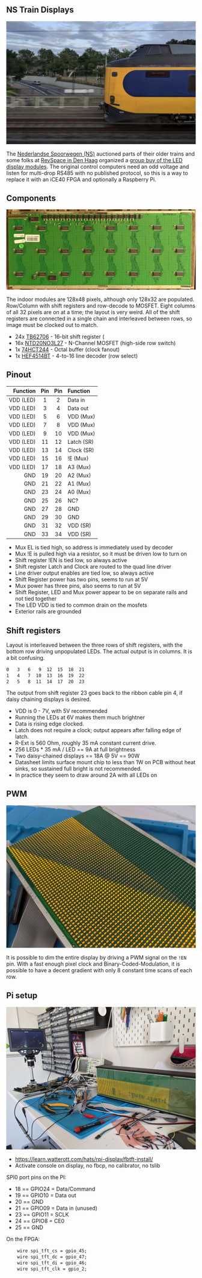 ## NS Train Displays
![NS train speeding by, with a display on the side under the cab](images/train.jpg)

The [Nederlandse Spoorwegen (NS)](https://en.wikipedia.org/wiki/Nederlandse_Spoorwegen)
auctioned parts of their older trains and some folks at [RevSpace in Den Haag](https://revspace.nl/Main_Page)
organized a [group buy of the LED display modules](https://revspace.nl/Treinonderdelen).
The original control computers need an odd voltage and listen for multi-drop RS485 with
no published protocol, so this is a way to replace it with an iCE40 FPGA and optionally
a Raspberry Pi.

## Components

![Indoor LED display component side](images/indoor-pcb.jpg)


The indoor modules are 128x48 pixels, although only 128x32 are populated.
Row/Column with shift registers and row-decode to MOSFET.
Eight columns of all 32 pixels are on at a time; the layout is very weird.
All of the shift registers are connected in a single chain
and interleaved between rows, so image must be clocked out to match.

* 24x [TB62706](datasheets/TB62706.pdf) - 16-bit shift register (
* 16x [NTD20NO3L27](datasheets/NTD20N03L27-D.PDF) - N-Channel MOSFET (high-side row switch)
* 1x [74HCT244](datasheets/74HC_HCT244.pdf) - Octal buffer (clock fanout)
* 1x [HEF4514BT](datasheets/HEF4514BT.pdf) - 4-to-16 line decoder (row select)

## Pinout

| Function | Pin | Pin | Function  |
| -------: | :-: | :-: | :-------- |
| VDD (LED)|  1  |  2  | Data in   |
| VDD (LED)|  3  |  4  | Data out  |
| VDD (LED)|  5  |  6  | VDD (Mux) |
| VDD (LED)|  7  |  8  | VDD (Mux) |
| VDD (LED)|  9  | 10  | VDD (Mux) |
| VDD (LED)| 11  | 12  | Latch (SR)|
| VDD (LED)| 13  | 14  | Clock (SR)|
| VDD (LED)| 15  | 16  | !E (Mux)  |
| VDD (LED)| 17  | 18  | A3 (Mux)  |
| GND      | 19  | 20  | A2 (Mux)  |
| GND      | 21  | 22  | A1 (Mux)  |
| GND      | 23  | 24  | A0 (Mux)  |
| GND      | 25  | 26  | NC?       |
| GND      | 27  | 28  | GND       |
| GND      | 29  | 30  | GND       |
| GND      | 31  | 32  | VDD (SR)  |
| GND      | 33  | 34  | VDD (SR)  |

* Mux EL is tied high, so address is immediately used by decoder
* Mux !E is pulled high via a resistor, so it must be driven low to turn on
* Shift register !EN is tied low, so always active
* Shift register Latch and Clock are routed to the quad line driver
* Line driver output enables are tied low, so always active
* Shift Register power has two pins, seems to run at 5V
* Mux power has three pins, also seems to run at 5V
* Shift Register, LED and Mux power appear to be on separate rails and not tied together
* The LED VDD is tied to common drain on the mosfets
* Exterior rails are grounded


## Shift registers

Layout is interleaved between the three rows of shift registers, with the bottom row
driving unpopulated LEDs.  The actual output is in columns.  It is a bit confusing.

```
0   3   6   9  12  15  18  21
1   4   7  10  13  16  19  22
2   5   8  11  14  17  20  23
```

The output from shift register 23 goes back to the ribbon
cable pin 4, if daisy chaining displays is desired.

* VDD is 0 - 7V, with 5V recommended
* Running the LEDs at 6V makes them much brightner
* Data is rising edge clocked.
* Latch does not require a clock; output appears after falling edge of latch.
* R-Ext is 560 Ohm, roughly 35 mA constant current drive.
* 256 LEDs * 35 mA / LED == 9A at full brightness
* Two daisy-chained displays == 18A @ 5V == 90W
* Datasheet limits surface mount chip to less than 1W on PCB without heat sinks, so sustained full bright is not recommended.
* In practice they seem to draw around 2A with all LEDs on

## PWM

![Diagonal gradiant](images/pwm.jpg)

It is possible to dim the entire display by driving a PWM signal
on the `!EN` pin.
With a fast enough pixel clock and Binary-Coded-Modulation,
it is possible to have a decent gradient with only 8 constant
time scans of each row.

## Pi setup
![xterm prompt on the panel](images/pi-display.jpg)

* https://learn.watterott.com/hats/rpi-display/fbtft-install/
* Activate console on display, no fbcp, no calibrator, no tslib

SPI0 port pins on the PI:
* 18 == GPIO24 = Data/Command
* 19 == GPIO10 = Data out
* 20 == GND
* 21 == GPIO09 = Data in (unused)
* 23 == GPIO11 = SCLK
* 24 == GPIO8  = CE0
* 25 == GND

On the FPGA:
```
	wire spi_tft_cs = gpio_45;
	wire spi_tft_dc = gpio_47;
	wire spi_tft_di = gpio_46;
	wire spi_tft_clk = gpio_2;
```
